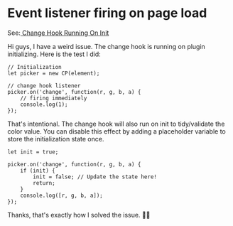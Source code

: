 # Event listener firing on page load

See:[ Change Hook Running On Init](https://github.com/taufik-nurrohman/color-picker/issues/68)

Hi guys,
I have a weird issue. The change hook is running on plugin initializing. Here is the test I did:

```
// Initialization
let picker = new CP(element);

// change hook listener
picker.on('change', function(r, g, b, a) {
    // firing immediately 
    console.log(1);
});
```

That's intentional. The change hook will also run on init to tidy/validate the color value. You can disable this effect by adding a placeholder variable to store the initialization state once.

```
let init = true;

picker.on('change', function(r, g, b, a) {
    if (init) {
        init = false; // Update the state here!
        return;
    }
    console.log([r, g, b, a]);
});
```

Thanks, that's exactly how I solved the issue. 👍🏼

<!-- 
FYI, you can also make custom hook inside another hook. In your case, that would be something like this:

```
function onChangeOnce(r, g, b, a) {
    this.fire('start', [r, g, b, a]);
    this.off('change', onChangeOnce);
}

​picker​.​on​(​'change'​,​ ​onChangeOnce)​;
```

Later, you can trigger your initialization function via the `start` hook:

```
picker.on('start', function(r, g, b, a) {
    console.log('Once!');
});
```
-->